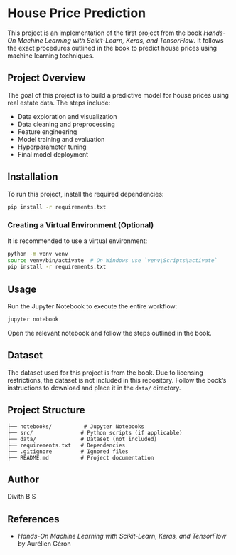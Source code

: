 # House Price Prediction

This project is an implementation of the first project from the book *Hands-On Machine Learning with Scikit-Learn, Keras, and TensorFlow*. It follows the exact procedures outlined in the book to predict house prices using machine learning techniques.

## Project Overview
The goal of this project is to build a predictive model for house prices using real estate data. The steps include:
- Data exploration and visualization
- Data cleaning and preprocessing
- Feature engineering
- Model training and evaluation
- Hyperparameter tuning
- Final model deployment

## Installation
To run this project, install the required dependencies:

```sh
pip install -r requirements.txt
```

### Creating a Virtual Environment (Optional)
It is recommended to use a virtual environment:

```sh
python -m venv venv
source venv/bin/activate  # On Windows use `venv\Scripts\activate`
pip install -r requirements.txt
```

## Usage
Run the Jupyter Notebook to execute the entire workflow:

```sh
jupyter notebook
```

Open the relevant notebook and follow the steps outlined in the book.

## Dataset
The dataset used for this project is from the book. Due to licensing restrictions, the dataset is not included in this repository. Follow the book’s instructions to download and place it in the `data/` directory.

## Project Structure
```
├── notebooks/          # Jupyter Notebooks
├── src/               # Python scripts (if applicable)
├── data/              # Dataset (not included)
├── requirements.txt   # Dependencies
├── .gitignore         # Ignored files
├── README.md          # Project documentation
```

## Author
Divith B S

## References
- *Hands-On Machine Learning with Scikit-Learn, Keras, and TensorFlow* by Aurélien Géron

